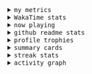 <details>
  <summary>
    <samp>my metrics</samp>
  </summary>
  <br>

  ![🐳](https://github.com/kkhys/kkhys/blob/main/github-metrics.svg)
</details>

<details>
  <summary>
    <samp>WakaTime stats</samp>
  </summary>
  <br>

<!--START_SECTION:waka-->
![Code Time](http://img.shields.io/badge/Code%20Time-7%2C600%20hrs%207%20mins-blue)

**🐱 My GitHub Data** 

> 📦 6.0 MB Used in GitHub's Storage 
 > 
> 🏆 2,718 Contributions in the Year 2025
 > 
> 💼 Opted to Hire
 > 
> 📜 19 Public Repositories 
 > 
> 🔑 26 Private Repositories 
 > 
**I'm an Early 🐤** 

```text
🌞 Morning                9246 commits        ███████░░░░░░░░░░░░░░░░░░   26.84 % 
🌆 Daytime                9030 commits        ███████░░░░░░░░░░░░░░░░░░   26.21 % 
🌃 Evening                13766 commits       ██████████░░░░░░░░░░░░░░░   39.96 % 
🌙 Night                  2405 commits        ██░░░░░░░░░░░░░░░░░░░░░░░   06.98 % 
```
📅 **I'm Most Productive on Sunday** 

```text
Monday                   4480 commits        ███░░░░░░░░░░░░░░░░░░░░░░   13.01 % 
Tuesday                  4963 commits        ████░░░░░░░░░░░░░░░░░░░░░   14.41 % 
Wednesday                4911 commits        ████░░░░░░░░░░░░░░░░░░░░░   14.26 % 
Thursday                 5000 commits        ████░░░░░░░░░░░░░░░░░░░░░   14.52 % 
Friday                   4876 commits        ████░░░░░░░░░░░░░░░░░░░░░   14.16 % 
Saturday                 4578 commits        ███░░░░░░░░░░░░░░░░░░░░░░   13.29 % 
Sunday                   5639 commits        ████░░░░░░░░░░░░░░░░░░░░░   16.37 % 
```


📊 **This Week I Spent My Time On** 

```text
🕑︎ Time Zone: Asia/Tokyo

💬 Programming Languages: 
Other                    24 hrs 56 mins      █████████████░░░░░░░░░░░░   52.54 % 
TypeScript               17 hrs 18 mins      █████████░░░░░░░░░░░░░░░░   36.47 % 
JavaScript               3 hrs 25 mins       ██░░░░░░░░░░░░░░░░░░░░░░░   07.21 % 
JSON                     36 mins             ░░░░░░░░░░░░░░░░░░░░░░░░░   01.29 % 
Markdown                 23 mins             ░░░░░░░░░░░░░░░░░░░░░░░░░   00.82 % 

🔥 Editors: 
Chrome                   29 hrs 39 mins      ████████████████░░░░░░░░░   62.48 % 
WebStorm                 17 hrs 48 mins      █████████░░░░░░░░░░░░░░░░   37.52 % 

💻 Operating System: 
Mac                      47 hrs 28 mins      █████████████████████████   100.00 % 
```


 Last Updated on 2025/09/30 18:56:38 UTC
<!--END_SECTION:waka-->
</details>

<details>
  <summary>
    <samp>now playing</samp>
  </summary>
  <br>

  [![🐟](https://spotify-github-profile.kittinanx.com/api/view?uid=31bo5yuxjgmecenqavrcmndnpt2m&cover_image=true&theme=default&show_offline=true&background_color=121212&interchange=false&bar_color_cover=false&bar_color=58c454)](https://github.com/kittinan/spotify-github-profile)
</details>

<details>
  <summary>
    <samp>github readme stats</samp>
  </summary>
  <br>

  <div> 
    <img alt="🐠" src="https://github-readme-stats.vercel.app/api?username=kkhys&count_private=true&show_icons=true&theme=dark&include_all_commits=true" />
    <img alt="🐟" src="https://github-readme-stats.vercel.app/api/top-langs/?username=kkhys&layout=compact&theme=dark&langs_count=10&hide=HTML,CSS,SCSS" />
  </div>
</details>

<details>
  <summary>
    <samp>profile trophies</samp>
  </summary>
  <br>

  [![🐬](https://github-profile-trophy.vercel.app/?username=kkhys&rank=SECRET,SSS,SS,S,AAA,AA,A&theme=darkhub&row=1&margin-w=10&no-bg=true)](https://github.com/ryo-ma/github-profile-trophy)
</details>

<details>
  <summary>
    <samp>summary cards</samp>
  </summary>
  <br>

  [![🐋](https://github-profile-summary-cards.vercel.app/api/cards/profile-details?username=kkhys&theme=github_dark)](https://github.com/vn7n24fzkq/github-profile-summary-cards)
  [![🦑](https://github-profile-summary-cards.vercel.app/api/cards/repos-per-language?username=kkhys&theme=github_dark)](https://github.com/vn7n24fzkq/github-profile-summary-cards)
  [![🦭](https://github-profile-summary-cards.vercel.app/api/cards/most-commit-language?username=kkhys&theme=github_dark)](https://github.com/vn7n24fzkq/github-profile-summary-cards)
  [![🦀](https://github-profile-summary-cards.vercel.app/api/cards/stats?username=kkhys&theme=github_dark)](https://github.com/vn7n24fzkq/github-profile-summary-cards)
  [![🦈](https://github-profile-summary-cards.vercel.app/api/cards/productive-time?username=kkhys&theme=github_dark)](https://github.com/vn7n24fzkq/github-profile-summary-cards)
</details>

<details>
  <summary>
    <samp>streak stats</samp>
  </summary>
  <br>

  [![🐠](https://github-readme-streak-stats.herokuapp.com?user=kkhys&theme=dark)](https://github.com/DenverCoder1/github-readme-streak-stats)
</details>

<details>
  <summary>
    <samp>activity graph</samp>
  </summary>
  <br>

  [![🐡](https://github-readme-activity-graph.vercel.app/graph?username=kkhys&theme=xcode)](https://github.com/ashutosh00710/github-readme-activity-graph)
</details>
